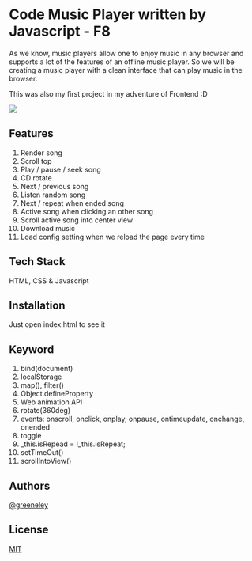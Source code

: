 # Code Music Player written by Javascript - F8

As we know, music players allow one to enjoy music in any browser and supports a lot of the features of an offline music player. So we will be creating a music player with a clean interface that can play music in the browser.

This was also my first project in my adventure of Frontend :D 

![](https://res.cloudinary.com/anhchangtoanhoc97/image/upload/v1649063846/Screenshot_from_2022-04-04_16-16-53_zdduem.png)

## Features

1. Render song
2. Scroll top 
3. Play / pause / seek song
4. CD rotate
5. Next / previous song
6. Listen random song
7. Next / repeat when ended song
8. Active song when clicking an other song
9. Scroll active song into center view
10. Download music
11. Load config setting when we reload the page every time


## Tech Stack

HTML, CSS & Javascript


## Installation

Just open index.html to see it

## Keyword

1. bind(document)
2. localStorage
3. map(), filter()
4. Object.defineProperty
5. Web animation API
6. rotate(360deg)
7. events: onscroll, onclick, onplay, onpause, ontimeupdate, onchange, onended
8. toggle
9. _this.isRepead = !_this.isRepeat;
10. setTimeOut()
11. scrollIntoView() 

## Authors

[@greeneley](https://www.github.com/greeneley)


## License

[MIT](https://choosealicense.com/licenses/mit/)

